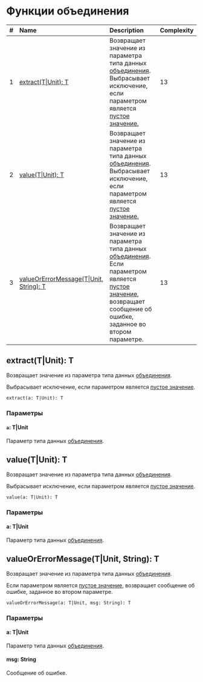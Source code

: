# Функции объединения

| # | Name | Description | Complexity |
| :--- | :--- | :--- | :--- |
| 1 | [extract(T&#124;Unit): T](#extract) | Возвращает значение из параметра типа данных [объединения](/ride/data-types/union.md).<br>Выбрасывает исключение, если параметром является [пустое значение.](/ride/data-types/unit.md) | 13 |
| 2 | [value(T&#124;Unit): T](#value) | Возвращает значение из параметра типа данных [объединения](/ride/data-types/union.md).<br>Выбрасывает исключение, если параметром является [пустое значение.](/ride/data-types/unit.md) | 13 |
| 3 | [valueOrErrorMessage(T&#124;Unit, String): T](#value-error) | Возвращает значение из параметра типа данных [объединения](/ride/data-types/union.md).<br>Если параметром является [пустое значение](/ride/data-types/unit.md), возвращает сообщение об ошибке, заданное во втором параметре. | 13 |


## extract(T|Unit): T<a id="extract"></a>

Возвращает значение из параметра типа данных [объединения](/ride/data-types/union.md).

Выбрасывает исключение, если параметром является [пустое значение](/ride/data-types/unit.md).

``` ride
extract(a: T|Unit): T
```

### Параметры

#### `a`: T|Unit

Параметр типа данных [объединения](/ride/data-types/union.md).

## value(T|Unit): T<a id="value"></a>

Возвращает значение из параметра типа данных [объединения](/ride/data-types/union.md).

Выбрасывает исключение, если параметром является [пустое значение](/ride/data-types/unit.md).

``` ride
value(a: T|Unit): T
```

### Параметры

#### a: T|Unit

Параметр типа данных [объединения](/ride/data-types/union.md).

## valueOrErrorMessage(T|Unit, String): T<a id="value-error"></a>

Возвращает значение из параметра типа данных [объединения](/ride/data-types/union.md).

Если параметром является [пустое значение](/ride/data-types/unit.md), возвращает сообщение об ошибке, заданное во втором параметре.

``` ride
valueOrErrorMessage(a: T|Unit, msg: String): T
```

### Параметры

#### a: T|Unit

Параметр типа данных [объединения](/ride/data-types/union.md).

#### msg: String

Сообщение об ошибке.
